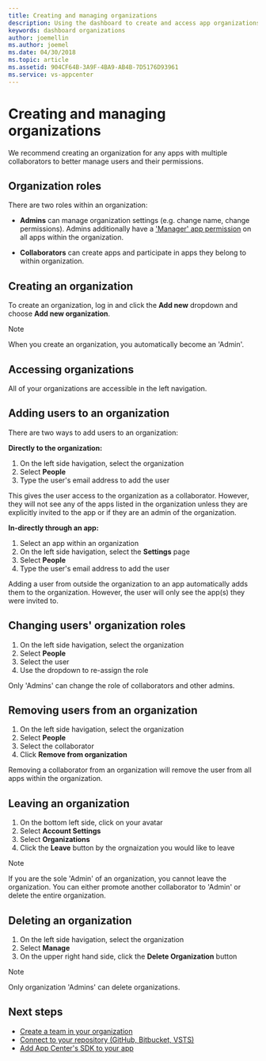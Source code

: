 ```yaml
---
title: Creating and managing organizations
description: Using the dashboard to create and access app organizations in App Center.
keywords: dashboard organizations
author: joemellin
ms.author: joemel
ms.date: 04/30/2018
ms.topic: article
ms.assetid: 904CF64B-3A9F-4BA9-AB4B-7D5176D93961
ms.service: vs-appcenter
---
```


# Creating and managing organizations

We recommend creating an organization for any apps with multiple collaborators to better manage users and their permissions.

## Organization roles

There are two roles within an organization:

* **Admins** can manage organization settings (e.g. change name, change permissions). Admins additionally have a ['Manager' app permission](~/dashboard/creating-and-managing-apps.md) on all apps within the organization.

* **Collaborators** can create apps and participate in apps they belong to within organization.

## Creating an organization

To create an organization, log in and click the **Add new** dropdown and choose **Add new organization**.
> [!NOTE]
> When you create an organization, you automatically become an 'Admin'.

## Accessing organizations

All of your organizations are accessible in the left navigation.

## Adding users to an organization

There are two ways to add users to an organization:

**Directly to the organization:**
1. On the left side havigation, select the organization
2. Select **People**
3. Type the user's email address to add the user

This gives the user access to the organization as a collaborator. However, they will not see any of the apps listed in the organization unless they are explicitly invited to the app or if they are an admin of the organization.

**In-directly through an app:**
1. Select an app within an organization
2. On the left side havigation, select the **Settings** page
2. Select **People** 
3. Type the user's email address to add the user

Adding a user from outside the organization to an app automatically adds them to the organization. However, the user will only see the app(s) they were invited to.

## Changing users' organization roles
1. On the left side havigation, select the organization
2. Select **People** 
3. Select the user
4. Use the dropdown to re-assign the role

Only 'Admins' can change the role of collaborators and other admins. 

## Removing users from an organization

1. On the left side havigation, select the organization
2. Select **People**
3. Select the collaborator
4. Click **Remove from organization**

Removing a collaborator from an organization will remove the user from all apps within the organization.

## Leaving an organization

1. On the bottom left side, click on your avatar
2. Select **Account Settings**
3. Select **Organizations**
4. Click the **Leave** button by the orgnaization you would like to leave

> [!NOTE]
> If you are the sole 'Admin' of an organization, you cannot leave the organization. You can either promote another collaborator to 'Admin' or delete the entire organization.

## Deleting an organization

1. On the left side havigation, select the organization
2. Select **Manage**
3. On the upper right hand side, click the **Delete Organization** button

> [!NOTE]
> Only organization 'Admins' can delete organizations.

## Next steps

* [Create a team in your organization](~/dashboard/creating-and-managing-teams.md)
* [Connect to your repository (GitHub, Bitbucket, VSTS)](~/build/index.md)
* [Add App Center's SDK to your app](~/sdk/index.md)
